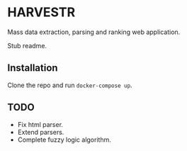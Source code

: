 # HARVESTR

Mass data extraction, parsing and ranking web application.

Stub readme.

## Installation
Clone the repo and run ```docker-compose up```.

## TODO

* Fix html parser.
* Extend parsers.
* Complete fuzzy logic algorithm.
